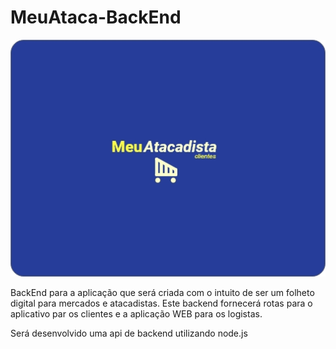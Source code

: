 # MeuAtaca-BackEnd
![Alt Text](https://github.com/vitorruann/MeuAtaca-BackEnd/blob/master/images/LogoFundoAzuk.jpg)


BackEnd para a aplicação que será criada com o intuito de ser um folheto digital para mercados e atacadistas. Este backend fornecerá rotas para o aplicativo par os clientes e a aplicação WEB para os logistas.

Será desenvolvido uma api de backend utilizando node.js
